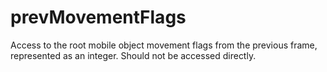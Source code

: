 # prevMovementFlags

Access to the root mobile object movement flags from the previous frame, represented as an integer. Should not be accessed directly.
